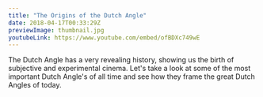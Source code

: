 ```yaml
---
title: "The Origins of the Dutch Angle"
date: 2018-04-17T00:33:29Z
previewImage: thumbnail.jpg
youtubeLink: https://www.youtube.com/embed/ofBDXc749wE
---
```


The Dutch Angle has a very revealing history, showing us the birth of subjective and experimental cinema. Let's take a look at some of the most important Dutch Angle's of all time and see how they frame the great Dutch Angles of today.
